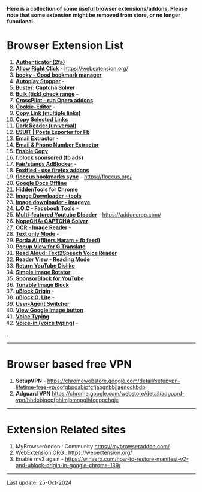 **Here is a collection of some useful browser extensions/addons, Please note that some extension might be removed from store, or no longer functional.**

# Browser Extension List

1.	**[Authenticator (2fa)](https://chromewebstore.google.com/detail/authenticator/bhghoamapcdpbohphigoooaddinpkbai)**
2.	**[Allow Right Click](https://webextension.org/listing/allow-right-click.html)** - https://webextension.org/	
3.	**[booky - Good bookmark manager](https://booky.io/features)**
4.	**[Autoplay Stopper](https://chrome.google.com/webstore/detail/autoplaystopper/ejddcgojdblidajhngkogefpkknnebdh)** -	
5.	**[Buster: Captcha Solver](https://github.com/dessant/buster/)**
6.	**[Bulk (tick) check range](https://chrome.google.com/webstore/detail/check-range/kcfmannklpnoilbdlaabnfolfepmpmfj/related)** -	
7.	**[CrossPilot - run Opera addons](http://crosspilot.io/)**
8.	**[Cookie-Editor](https://chrome.google.com/webstore/detail/cookie-editor/hlkenndednhfkekhgcdicdfddnkalmdm)** -	
9.	**[Copy Link (multiple links)](https://chrome.google.com/webstore/detail/copy-selected-links/kddpiojgkjnpmgiegglncafdpnigcbij)**
10.	**[Copy Selected Links](https://chrome.google.com/webstore/detail/copy-selected-links/kddpiojgkjnpmgiegglncafdpnigcbij)**
11.	**[Dark Reader (universal)](https://darkreader.org/)** -  
12.	**[ESUIT | Posts Exporter for Fb](https://chromewebstore.google.com/detail/esuit/lefjomichhananfjdmmnghjpcjeggdag)** 
13.	**[Email Extractor](https://chrome.google.com/webstore/detail/email-extractor/naidmjmjlgpkbebchjabfjgcgjkgojbi)** -	
14.	**[Email & Phone Number Extractor](https://chromewebstore.google.com/detail/email-phone-number-extrac/ppiodcccfccedkcjnhkkmplahjdbalhc)**
15.	**[Enable Copy](https://chrome.google.com/webstore/detail/enable-copy/lmnganadkecefnhncokdlaohlkneihio)**
16.	**[f.block sponsored (fb ads)](https://chrome.google.com/webstore/detail/fblock-sponsored/njcnnfelhkehnacoabhefefkbmloakkf/)**
17.	**[Fair/stands AdBlocker](https://chrome.google.com/webstore/detail/fair-adblocker/lgblnfidahcdcjddiepkckcfdhpknnjh)** -	
18.	**[Foxified - use firefox addons](https://chromewebstore.google.com/detail/foxified/cldmemdnllncchfahbcnjijheaolemfk)**
19.	**[floccus bookmarks sync](https://chromewebstore.google.com/detail/floccus/fnaicdffflnofjppbagibeoednhnbjhg)** - https://floccus.org/
20.	**[Google Docs Offline](https://chromewebstore.google.com/detail/google-docs-offline/ghbmnnjooekpmoecnnnilnnbdlolhkhi)**
21.	**[HiddenTools for Chrome](https://chrome.google.com/webstore/detail/jhcdplpmjpchlfjfihdpimbakifjnnda)**	
22.	**[Image Downloader +tools](https://chrome.google.com/webstore/detail/image-downloader-image-fi/jfafkhnopckjfmnpekbmpmghhdlijaja)**
23.	**[Image downloader - Imageye](https://chrome.google.com/webstore/detail/image-downloader-imageye/agionbommeaifngbhincahgmoflcikhm)** 
24.	**[L.O.C - Facebook Tools](https://chrome.google.com/webstore/detail/loc/eojdckfcadamkapabechhbnkleligand)** -	
25.	**[Multi-featured Youtube Dloader](https://addoncrop.com/free-youtube-video-downloader-1/)** -	https://addoncrop.com/
26.	**[NopeCHA: CAPTCHA Solver](https://chromewebstore.google.com/detail/nopecha-captcha-solver/dknlfmjaanfblgfdfebhijalfmhmjjjo)**
27.	**[OCR - Image Reader](https://chrome.google.com/webstore/detail/ocr-image-reader/bhbhjjkcoghibhibegcmbomkbakkpdbo)** -	
28.	**[Text only Mode](https://chrome.google.com/webstore/detail/text-mode/adelhekhakakocomdfejiipdnaadiiib)** -	
29.	**[Porda Ai (filters Haram + fb feed)](https://chromewebstore.google.com/detail/pordaai-blur-haram-object/ofhlminijomemliahkjjbgcbfoimjiaj)**
30.	**[Popup View for G Translate](https://chrome.google.com/webstore/detail/popup-view-for-google-tra/bcefgmhpbmghjcenbklchobmogjhaagl)**
31.	**[Read Aloud: Text2Speech Voice Reader](https://chrome.google.com/webstore/detail/read-aloud-a-text-to-spee/hdhinadidafjejdhmfkjgnolgimiaplp)**	
32.	**[Reader View - Reading Mode](https://chrome.google.com/webstore/detail/reader-view/ecabifbgmdmgdllomnfinbmaellmclnh)**
33.	**[Return YouTube Dislike](https://chrome.google.com/webstore/detail/return-youtube-dislike/gebbhagfogifgggkldgodflihgfeippi)**
34.	**[Simple Image Rotator](https://chrome.google.com/webstore/detail/simple-image-rotator/celbdinhikbidipcbkmphghkoibafbik)**	
35.	**[SponsorBlock for YouTube](https://chromewebstore.google.com/detail/sponsorblock-for-youtube/mnjggcdmjocbbbhaepdhchncahnbgone)**
36.	**[Tunable Image Block](https://chrome.google.com/webstore/detail/tunable-image-block/agpjllgcceliiblmebkbiccaaldfedbc)**
37.	**[uBlock Origin](https://github.com/gorhill/uBlock?tab=readme-ov-file#ublock-origin-ubo)** -	
38.	**[uBlock O. Lite](https://chromewebstore.google.com/detail/ublock-origin-lite/ddkjiahejlhfcafbddmgiahcphecmpfh)** - 
39.	**[User-Agent Switcher](https://chrome.google.com/webstore/detail/user-agent-switcher/iojaoainolpgkpojokmeclhidjolocci)**	
40.	**[View Google Image button](https://github.com/fanfare/googleimagesrestored)**	
41.	**[Voice Typing](https://chrome.google.com/webstore/detail/voice-typing/hmpihaioaacpehkghnkmnmgmihalkmdf)**	
42.	**[Voice-in (voice typing)](https://dictanote.co/voicein/install/?r=725951)** - 

.

-----
# Browser based free VPN
1. **SetupVPN** - https://chromewebstore.google.com/detail/setupvpn-lifetime-free-vp/oofgbpoabipfcfjapgnbbjjaenockbdp
2. **Adguard VPN**	https://chrome.google.com/webstore/detail/adguard-vpn/hhdobjgopfphlmjbmnpglhfcgppchgje

----
# Extension Related sites
1.	MyBrowserAddon : Community	https://mybrowseraddon.com/
2.	WebExtension.ORG : https://webextension.org/
3.	Enable mv2 again - https://winaero.com/how-to-restore-manifest-v2-and-ublock-origin-in-google-chrome-139/


-------
Last update: 25-Oct-2024